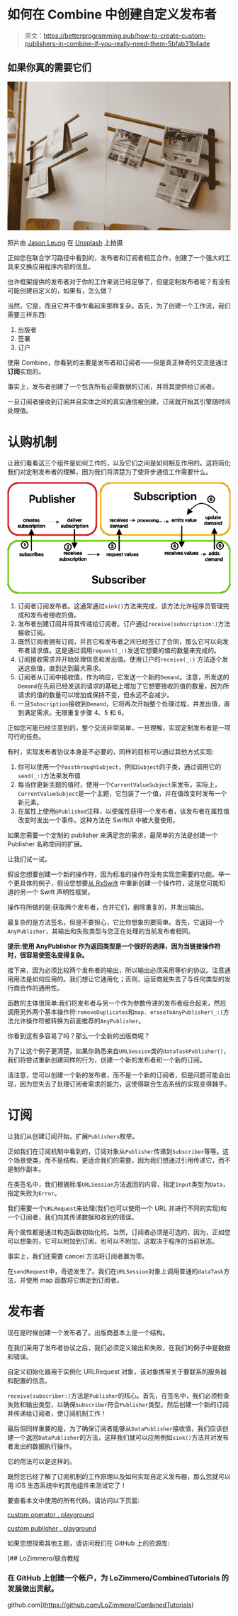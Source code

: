 # 如何在 Combine 中创建自定义发布者

> 原文：<https://betterprogramming.pub/how-to-create-custom-publishers-in-combine-if-you-really-need-them-5bfab31b4ade>

## 如果你真的需要它们

![](img/98e406be25442d8d04955546bd202f82.png)

照片由 [Jason Leung](https://unsplash.com/@ninjason?utm_source=unsplash&utm_medium=referral&utm_content=creditCopyText) 在 [Unsplash](https://unsplash.com/s/photos/newspaper?utm_source=unsplash&utm_medium=referral&utm_content=creditCopyText) 上拍摄

正如您在联合学习路径中看到的，发布者和订阅者相互合作，创建了一个强大的工具来交换应用程序内部的信息。

也许框架提供的发布者对于你的工作来说已经足够了，但是定制发布者呢？有没有可能创建自定义的，如果有，怎么做？

当然，它是，而且它并不像乍看起来那样复杂。首先，为了创建一个工作流，我们需要三样东西:

1.  出版者
2.  签署
3.  订户

使用 Combine，你看到的主要是发布者和订阅者——但是真正神奇的交流是通过**订阅**实现的。

事实上，发布者创建了一个包含所有必需数据的订阅，并将其提供给订阅者。

一旦订阅者接收到订阅并且实体之间的真实通信被创建，订阅就开始其引擎随时间处理值。

# **认购机制**

让我们看看这三个组件是如何工作的，以及它们之间是如何相互作用的。这将简化我们对定制发布者的理解，因为我们将清楚为了使异步通信工作需要什么。

![](img/2b1e9820e38295cc00e1b9f9dc694f77.png)

1.  订阅者订阅发布者。这通常通过`sink()`方法来完成，该方法允许程序员管理完成和发布者接收的值。
2.  发布者创建订阅并将其传递给订阅者。订户通过`receive(subscription:)`方法接收订阅。
3.  既然订阅者拥有订阅，并且它和发布者之间已经签订了合同，那么它可以向发布者请求值。这是通过调用`request(_:)`发送它想要的值的数量来完成的。
4.  订阅接收需求并开始处理信息和发出值。使用订户的`receive(_:)` 方法逐个发送这些值，直到达到最大需求。
5.  订阅者从订阅中接收值，作为响应，它发送一个新的`Demand`。注意，所发送的`Demand`在先前已经发送的请求的基础上增加了它想要接收的值的数量，因为所请求的值的数量可以增加或保持不变，但永远不会减少。
6.  一旦`Subscription`接收到`Demand`，它将再次开始整个处理过程，并发出值，直到满足需求。无限重复步骤 4、5 和 6。

正如您可能已经注意到的，整个交流非常简单，一旦理解，实现定制发布者是一项可行的任务。

有时，实现发布者协议本身是不必要的，同样的目标可以通过其他方式实现:

1.  你可以使用一个`PassthroughSubject`，例如`Subject`的子类，通过调用它的 `send(_:)`方法来发布值
2.  每当你更新主题的值时，使用一个`CurrentValueSubject`来发布。实际上，`CurrentValueSubject`是一个主题，它包装了一个值，并在值改变时发布一个新元素。
3.  在属性上使用`@Published`注释，以便属性获得一个发布者，该发布者在属性值改变时发出一个事件。这种方法在 SwiftUI 中被大量使用。

如果您需要一个定制的 publisher 来满足您的需求，最简单的方法是创建一个 Publisher 名称空间的扩展。

让我们试一试。

假设您想要创建一个新的操作符，因为标准的操作符没有实现您需要的功能。举一个更具体的例子，假设您想要[从 RxSwift](https://github.com/ReactiveX/RxSwift/blob/master/RxSwift/Observables/Sample.swift) 中重新创建一个操作符，这是您可能知道的另一个 Swift 声明性框架。

操作符所做的是:获取两个发布者，合并它们，删除重复的，并发出输出。

最复杂的是方法签名，但是不要担心，它比你想象的要简单。首先，它返回一个`AnyPublisher`，其输出和失败类型与您正在处理的当前发布者相同。

**提示:使用 AnyPublisher 作为返回类型是一个很好的选择，因为当链接操作符时，很容易使签名变得复杂。**

接下来，因为必须比较两个发布者的输出，所以输出必须采用等价的协议。注意通用用法是如何应用的。我们想让它通用化；否则，运营商就失去了与任何类型的发行商合作的通用性。

函数的主体很简单:我们将发布者与另一个作为参数传递的发布者组合起来，然后调用另外两个基本操作符:`removeDuplicates`和`map. eraseToAnyPublisher(_:)`方法允许操作符被转换为前面推荐的`AnyPublisher`。

你看到这有多容易了吗？那么一个全新的出版商呢？

为了让这个例子更清楚，如果你熟悉来自`URLSession`类的`dataTaskPublisher()`，我们将尝试重新创建同样的行为，创建一个新的发布者和一个新的订阅。

请注意，您可以创建一个新的发布者，而不是一个新的订阅者，但是问题可能会出现，因为您失去了处理订阅者需求的能力，这使得联合生态系统的实现变得棘手。

# **订阅**

让我们从创建订阅开始，扩展`Publishers`枚举。

正如我们在订阅机制中看到的，订阅对象从`Publisher`传递到`Subscriber`等等。这个场景使类，而不是结构，更适合我们的需要，因为我们想通过引用传递它，而不是制作副本。

在类签名中，我们根据标准`URLSession`方法返回的内容，指定`Input`类型为`Data`，指定失败为`Error`。

我们需要一个`URLRequest`来处理(我们也可以使用一个 URL 并进行不同的实现)和一个订阅者，我们向其传递数据和收到的错误。

两个属性都是通过构造函数初始化的。当然，订阅者必须是可选的，因为，正如您可以想象的，它可以附加到订阅，也可以不附加，这取决于程序的当前状态。

事实上，我们还需要 cancel 方法将订阅者置为零。

在`sendRequest`中，奇迹发生了。我们在`URLSession`对象上调用普通的`dataTask`方法，并使用 map 函数将它绑定到订阅者。

# **发布者**

现在是时候创建一个发布者了。出版商基本上是一个结构。

在我们采用了发布者协议之后，我们必须定义输出和失败，在我们的例子中是数据和错误。

自定义初始化器用于实例化 URLRequest 对象，该对象携带关于要联系的服务器和配置的信息。

`receive(subscriber:)`方法是`Publisher`的核心。首先，在签名中，我们必须检查失败和输出类型，以确保`Subscriber`符合`Publisher`类型。然后创建一个新的订阅并传递给订阅者，使订阅机制工作！

最后但同样重要的是，为了确保订阅者能够从`DataPublisher`接收值，我们应该创建一个返回`DataPublisher`的方法，这样我们就可以应用例如`sink()`方法并对发布者发出的数据执行操作。

它的用法可以是这样的。

既然您已经了解了订阅机制的工作原理以及如何实现自定义发布器，那么您就可以用 iOS 生态系统中的其他组件来测试它了！

要查看本文中使用的所有代码，请访问以下页面:

[custom operator . playground](https://github.com/LoZimmero/CombinedTutorials/tree/master/CustomOperator.playground)

[custom publisher . playground](https://github.com/LoZimmero/CombinedTutorials/tree/master/CustomPublisher.playground)

如果您想探索其他主题，请访问我们在 GitHub 上的资源库:

[](https://github.com/LoZimmero/CombinedTutorials) [## LoZimmero/联合教程

### 在 GitHub 上创建一个帐户，为 LoZimmero/CombinedTutorials 的发展做出贡献。

github.com](https://github.com/LoZimmero/CombinedTutorials)